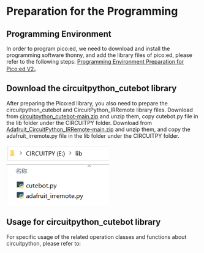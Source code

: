 # Preparation for the Programming

## Programming Environment 
In order to program pico:ed, we need to download and install the programming software thonny, and add the library files of pico:ed, please refer to the following steps: [Programming Environment Preparation for Pico:ed V2](https://www.elecfreaks.com/learn-en/pico-ed/pico_ed_v2_python.html)。
## Download the circuitpython_cutebot library
After preparing the Pico:ed library, you also need to prepare the circuitpython_cutebot and CircuitPython_IRRemote library files.
Download from [circuitpython_cutebot-main.zip](https://github.com/elecfreaks/circuitpython_cutebot/archive/refs/heads/main.zip) and unzip them, copy cutebot.py file in the lib folder under the CIRCUITPY folder.
Download from [Adafruit_CircuitPython_IRRemote-main.zip](https://github.com/adafruit/Adafruit_CircuitPython_IRRemote/archive/refs/heads/main.zip) and unzip them, and copy the adafruit_irremote.py file in the lib folder under the CIRCUITPY folder.

![](./images/pico-cutebot-programming-01.png)

## Usage for circuitpython_cutebot library
For specific usage of the related operation classes and functions about circuitpython, please refer to: []()
